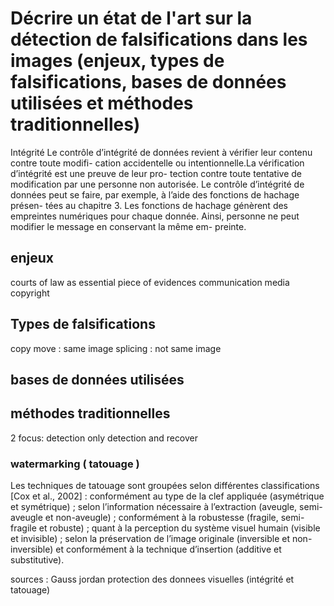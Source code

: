 # Décrire un état de l'art sur la détection de falsifications dans les images (enjeux, types de falsifications, bases de données utilisées et méthodes traditionnelles)

Intégrité
Le contrôle d’intégrité de données revient à vérifier leur contenu contre toute modifi-
cation accidentelle ou intentionnelle.La vérification d’intégrité est une preuve de leur pro-
tection contre toute tentative de modification par une personne non autorisée. Le contrôle
d’intégrité de données peut se faire, par exemple, à l’aide des fonctions de hachage présen-
tées au chapitre 3. Les fonctions de hachage génèrent des empreintes numériques pour
chaque donnée. Ainsi, personne ne peut modifier le message en conservant la même em-
preinte.

## enjeux

courts of law as essential piece of evidences
communication media
copyright

## Types de falsifications

copy move : same image
splicing :  not same image

## bases de données utilisées

## méthodes traditionnelles

2 focus:
detection only
detection and recover

### watermarking ( tatouage )

Les techniques de tatouage sont groupées selon différentes classifications [Cox et al., 2002] : conformément au type de la clef appliquée (asymétrique et symétrique) ; selon l’information nécessaire à l’extraction (aveugle, semi-aveugle et non-aveugle) ; conformément à la robustesse (fragile, semi-fragile et robuste) ; quant à la perception du système visuel humain (visible et invisible) ; selon la préservation de l’image originale (inversible et non-inversible) et conformément à la technique d’insertion (additive et substitutive).

sources :
Gauss jordan
protection des donnees visuelles (intégrité et tatouage)
